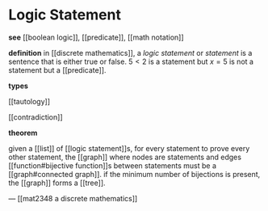 # Logic Statement

**see** [[boolean logic]], [[predicate]], [[math notation]]

**definition** in [[discrete mathematics]], a _logic statement_ or _statement_ is a sentence that is either true or false. $5 < 2$ is a statement but $x = 5$ is not a statement but a [[predicate]].

**types**

[[tautology]]

[[contradiction]]

**theorem**

given a [[list]] of [[logic statement]]s, for every statement to prove every other statement, the [[graph]] where nodes are statements and edges [[function#bijective function]]s between statements must be a [[graph#connected graph]]. if the minimum number of bijections is present, the [[graph]] forms a [[tree]].

&mdash; [[mat2348 a discrete mathematics]]
